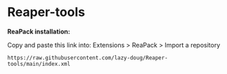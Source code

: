 # Reaper-tools

**ReaPack installation:**

Copy and paste this link into: Extensions > ReaPack > Import a repository

    https://raw.githubusercontent.com/lazy-doug/Reaper-tools/main/index.xml
